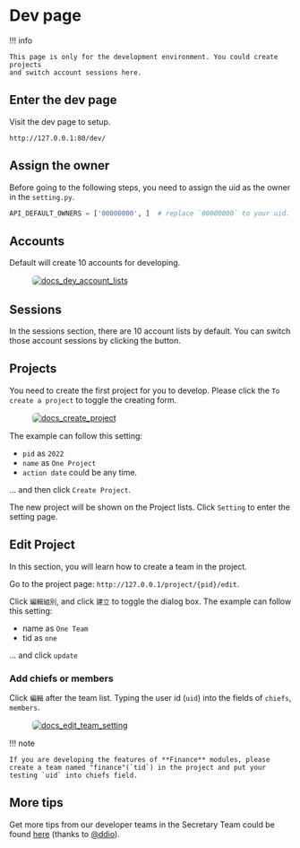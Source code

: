 # Dev page

!!! info

    This page is only for the development environment. You could create projects
    and switch account sessions here.

## Enter the dev page

Visit the dev page to setup.

    http://127.0.0.1:80/dev/

## Assign the owner

Before going to the following steps, you need to assign the uid as the owner in the `setting.py`.

``` python title="setting.py"
API_DEFAULT_OWNERS = ['00000000', ]  # replace `00000000` to your uid.
```

## Accounts

Default will create 10 accounts for developing.

<figure markdown>
  <a href="https://volunteer.coscup.org/doc/docs_dev_account_lists.png">
    <img alt="docs_dev_account_lists"
         src="https://volunteer.coscup.org/doc/docs_dev_account_lists.png"
         style="border: 1px #ececec solid; border-radius: 0.4rem;"
    >
  </a>
</figure>

## Sessions

In the sessions section, there are 10 account lists by default. You can switch
those account sessions by clicking the button.

## Projects

You need to create the first project for you to develop. Please click
the `To create a project` to toggle the creating form.

<figure markdown>
  <a href="https://volunteer.coscup.org/doc/docs_create_project.png">
    <img alt="docs_create_project"
         src="https://volunteer.coscup.org/doc/docs_create_project.png"
         style="border: 1px #ececec solid; border-radius: 0.4rem;"
    >
  </a>
</figure>

The example can follow this setting:

- `pid` as `2022`
- `name` as `One Project`
- `action date` could be any time.

... and then click `Create Project`.

The new project will be shown on the Project lists. Click `Setting` to
enter the setting page.

## Edit Project

In this section, you will learn how to create a team in the project.

Go to the project page: `http://127.0.0.1/project/{pid}/edit`.

Click `編輯組別`, and click `建立` to toggle the dialog box. The example can follow this setting:

- name as `One Team`
- tid as `one`

... and click `update`

### Add chiefs or members

Click `編輯` after the team list. Typing the user id (`uid`) into the fields of `chiefs`, `members`.

<figure markdown>
  <a href="https://volunteer.coscup.org/doc/docs_edit_team_setting.png">
    <img alt="docs_edit_team_setting"
         src="https://volunteer.coscup.org/doc/docs_edit_team_setting.png"
         style="border: 1px #ececec solid; border-radius: 0.4rem;"
    >
  </a>
</figure>

!!! note

    If you are developing the features of **Finance** modules, please create a team named "finance"(`tid`) in the project and put your testing `uid` into chiefs field.

## More tips

Get more tips from our developer teams in the Secretary Team could be found [here](https://hackmd.io/ejN7azuSQMym8p5SZEKJQw) (thanks to [@ddio](https://github.com/ddio)).
